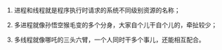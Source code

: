 1.  进程和线程就是程序执行时请求的系统不同级别资源的名称； 

2.  多进程就像孙悟空猴毛变的多个分身，大家自个儿干自个儿的，牵扯较少； 

3.  多线程就像哪吒的三头六臂，一个人同时干多个事儿，还能相互配合。

